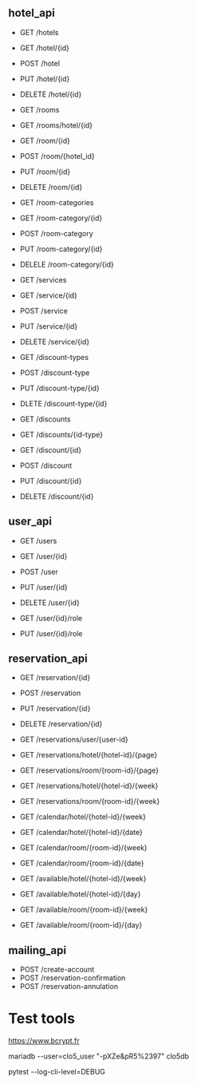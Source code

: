 ## hotel_api

- GET /hotels
- GET /hotel/{id}
- POST /hotel
- PUT /hotel/{id}
- DELETE /hotel/{id}

- GET /rooms
- GET /rooms/hotel/{id}
- GET /room/{id}
- POST /room/{hotel_id}
- PUT /room/{id}
- DELETE /room/{id}

- GET /room-categories
- GET /room-category/{id}
- POST /room-category
- PUT /room-category/{id}
- DELELE /room-category/{id}

- GET /services
- GET /service/{id}
- POST /service
- PUT /service/{id}
- DELETE /service/{id}

- GET /discount-types
- POST /discount-type
- PUT /discount-type/{id}
- DLETE /discount-type/{id}

- GET /discounts
- GET /discounts/{id-type}
- GET /discount/{id}
- POST /discount
- PUT /discount/{id}
- DELETE /discount/{id}


## user_api

- GET /users
- GET /user/{id}
- POST /user
- PUT /user/{id}
- DELETE /user/{id}

- GET /user/{id}/role
- PUT /user/{id}/role


## reservation_api

- GET /reservation/{id}
- POST /reservation
- PUT /reservation/{id}
- DELETE /reservation/{id}

- GET /reservations/user/{user-id}

- GET /reservations/hotel/{hotel-id}/{page}
- GET /reservations/room/{room-id}/{page}

- GET /reservations/hotel/{hotel-id}/{week}
- GET /reservations/room/{room-id}/{week}

- GET /calendar/hotel/{hotel-id}/{week}
- GET /calendar/hotel/{hotel-id}/{date}
- GET /calendar/room/{room-id}/{week}
- GET /calendar/room/{room-id}/{date}

- GET /available/hotel/{hotel-id}/{week}
- GET /available/hotel/{hotel-id}/{day}

- GET /available/room/{room-id}/{week}
- GET /available/room/{room-id}/{day}


## mailing_api

- POST /create-account
- POST /reservation-confirmation
- POST /reservation-annulation


# Test tools

https://www.bcrypt.fr

mariadb --user=clo5_user "-pXZe&pR5%2397" clo5db

pytest --log-cli-level=DEBUG